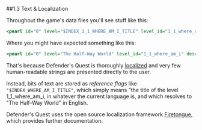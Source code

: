 ##1.3 Text & Localization

Throughout the game's data files you'll see stuff like this:

```xml
<pearl id="0" level="$INDEX_1_1_WHERE_AM_I_TITLE" level_id="1_1_where_am_i" description="$INDEX_1_1_WHERE_AM_I_TEXT" _x="70" _y="90" _type="battle"/>
```

Where you might have expected something like this:

```xml
<pearl id="0" level="The Half-Way World" level_id="1_1_where_am_i" description="Lost and alone, $MCG finds herself caught between life and death." _x="70" _y="90" _type="battle"/>
```

That's because Defender's Quest is thoroughly [localized](https://en.wikipedia.org/wiki/Internationalization_and_localization) and very few human-readable strings are presented directly to the user.

Instead, bits of text are stored as *reference flags* like `"$INDEX_WHERE_AM_I_TITLE"`, which simply means "the title of the level 1_1_where_am_i, in whatever the current language is, and which resolves to "The Half-Way World" in English.

Defender's Quest uses the open source localization framework [Firetongue](http://github.com/larsiusprime/firetongue), which provides further documentation.
